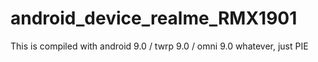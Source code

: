 # android_device_realme_RMX1901
This is compiled with android 9.0 / twrp 9.0 / omni 9.0 whatever, just PIE
